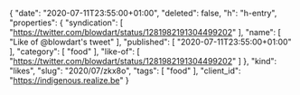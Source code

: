 {
  "date": "2020-07-11T23:55:00+01:00",
  "deleted": false,
  "h": "h-entry",
  "properties": {
    "syndication": [
      "https://twitter.com/blowdart/status/1281982191304499202"
    ],
    "name": [
      "Like of @blowdart's tweet"
    ],
    "published": [
      "2020-07-11T23:55:00+01:00"
    ],
    "category": [
      "food"
    ],
    "like-of": [
      "https://twitter.com/blowdart/status/1281982191304499202"
    ]
  },
  "kind": "likes",
  "slug": "2020/07/zkx8o",
  "tags": [
    "food"
  ],
  "client_id": "https://indigenous.realize.be"
}
